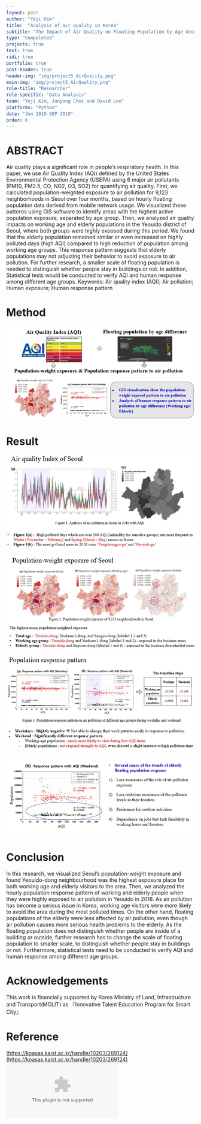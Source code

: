 ```yaml
---
layout: post
author: "Yeji Kim"
title:  "Analysis of air quality in Korea"
subtitle: "The Impact of Air Quality on Floating Population by Age Group in Yeouido, Seoul "
type: "Compeleted"
projects: true
text: true
ridi: true
portfolio: true
post-header: true
header-img: "img/project5_AirQuality.png"
main-img: "img/project5_AirQuality.png"
role-title: "Researcher"
role-specific: "Data Analysis"
team: "Yeji Kim, Junyong Choi and David Lee"
platforms: "Python"
date: "Jun 2019-SEP 2019"
order: 6
---
```


# ABSTRACT

Air quality plays a significant role in people’s respiratory health. In this paper, we use Air Quality Index (AQI) defined by the United States Environmental Protection Agency (USEPA) using 6 major air pollutants (PM10, PM2.5, CO, NO2, O3, SO2) for quantifying air quality. First, we calculated population-weighted exposure to air pollution for 9,123 neighborhoods in Seoul over four months, based on hourly floating population data derived from mobile network usage. We visualized these patterns using GIS software to identify areas with the highest active population exposure, separated by age group. Then, we analyzed air quality impacts on working age and elderly populations in the Yeouido district of Seoul, where both groups were highly exposed during this period. We found that the elderly population remained similar or even increased on highly polluted days (high AQI) compared to high reduction of population among working age groups. This response pattern suggests that elderly populations may not adjusting their behavior to avoid exposure to air pollution. For further research, a smaller scale of floating population is needed to distinguish whether people stay in buildings or not. In addition, Statistical tests would be conducted to verify AQI and human response among different age groups.
Keywords: Air quality index (AQI); Air pollution; Human exposure; Human response pattern 

# Method 
![project5_method](img/project5_airquality_img2.JPG)


# Result
![project5_result](img/project5_img3.JPG) 
<br/><br/>
![project5_result2](img/project5_airquality_img4.JPG)
<br/><br/>
![project5_result3](img/project5_airquality_img5.JPG)
<br/><br/>
![project5_result4](img/project5_airquality_img6.JPG)

# Conclusion 

In this research, we visualized Seoul’s population-weight exposure and found Yeouido-dong neighbourhood was the highest exposure place for both working age and elderly visitors to the area. Then, we analyzed the hourly population response pattern of working and elderly people when they were highly exposed to air pollution in Yeouido in 2018. As air pollution has become a serious issue in Korea, working age visitors were more likely to avoid the area during the most polluted times. On the other hand, floating populations of the elderly were less affected by air pollution, even though air pollution causes more serious health problems to the elderly. As the floating population does not distinguish whether people are inside of a building or outside, further research has to change the scale of floating population to smaller scale, to distinguish whether people stay in buildings or not. Furthermore, statistical tests need to be conducted to verify AQI and human response among different age groups.

# Acknowledgements
This work is financially supported by Korea Ministry of Land, Infrastructure and Transport(MOLIT) as 『Innovative Talent Education Program for Smart City』

# Reference

[https://koasas.kaist.ac.kr/handle/10203/269124](https://koasas.kaist.ac.kr/handle/10203/269124)
![project5_file](img/KKHTCNN.docx)
